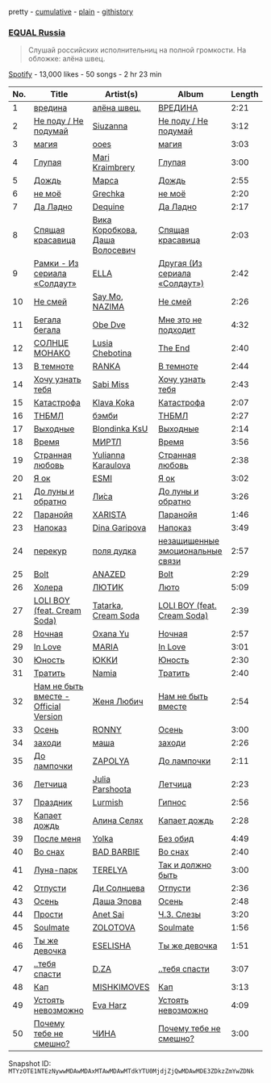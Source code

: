 pretty - [cumulative](/playlists/cumulative/37i9dQZF1DWWgdl6IRdIlO.md) - [plain](/playlists/plain/37i9dQZF1DWWgdl6IRdIlO) - [githistory](https://github.githistory.xyz/mackorone/spotify-playlist-archive/blob/main/playlists/plain/37i9dQZF1DWWgdl6IRdIlO)

### [EQUAL Russia](https://open.spotify.com/playlist/37i9dQZF1DWWgdl6IRdIlO)

> Слушай российских исполнительниц на полной громкости\. На обложке: алёна швец.

[Spotify](https://open.spotify.com/user/spotify) - 13,000 likes - 50 songs - 2 hr 23 min

| No. | Title | Artist(s) | Album | Length |
|---|---|---|---|---|
| 1 | [вредина](https://open.spotify.com/track/7z5d2KNHm2prczVHmSdWBz) | [алёна швец.](https://open.spotify.com/artist/7m9RH1V73dYjGv8RgGP39c) | [ВРЕДИНА](https://open.spotify.com/album/7xLJ1srg7cLX0bB5BKMV5g) | 2:21 |
| 2 | [Не поду / Не подумай](https://open.spotify.com/track/2cbCM0eLA6n7nquthQvEyE) | [Siuzanna](https://open.spotify.com/artist/6Gk9dBiOslC7BfljIWmzj2) | [Не поду / Не подумай](https://open.spotify.com/album/33BNKBRVsW4muPHiEhq93w) | 3:12 |
| 3 | [магия](https://open.spotify.com/track/41dtNH6BYBeE7j1FWE52uo) | [ooes](https://open.spotify.com/artist/0aXi5kveuKNm6t5vGVeUBM) | [магия](https://open.spotify.com/album/30LoezKSH0g5lt5HlEssrg) | 3:03 |
| 4 | [Глупая](https://open.spotify.com/track/6SR3tP1KzWqWaeZP6nspIP) | [Mari Kraimbrery](https://open.spotify.com/artist/52OqFsDacV87Zx7BfXuw2i) | [Глупая](https://open.spotify.com/album/4dR5v5euGqpeiUJcU8qifK) | 3:00 |
| 5 | [Дождь](https://open.spotify.com/track/10prvU8Wp29vbglFMPiEMS) | [Марса](https://open.spotify.com/artist/5soG5WuV8BRVMrQbG7z4Yv) | [Дождь](https://open.spotify.com/album/4Ep96jnldPdEJTH6M3kIHX) | 2:55 |
| 6 | [не моё](https://open.spotify.com/track/4OmwiH0r6Q7RoULV69mwpj) | [Grechka](https://open.spotify.com/artist/61YHPtwv3WNByXbiX8cYFF) | [не моё](https://open.spotify.com/album/58XtEQj2rCwteXhCwlYN8a) | 2:20 |
| 7 | [Да Ладно](https://open.spotify.com/track/3hlTY3bkpAUtwt3KurAYoH) | [Dequine](https://open.spotify.com/artist/4bHmhxuaNNq6TilJX8oCUY) | [Да Ладно](https://open.spotify.com/album/2fES9INwkStqKaUCqAGKu1) | 2:17 |
| 8 | [Спящая красавица](https://open.spotify.com/track/65MlW941xdUSJ3hVEZTnTl) | [Вика Коробкова](https://open.spotify.com/artist/3nbSutCIwgH9nLP3100Wfy), [Даша Волосевич](https://open.spotify.com/artist/5wIlndcnmFNhgAlXrfIxb8) | [Спящая красавица](https://open.spotify.com/album/6TPmPly5f3drHdfOo1ufTq) | 2:03 |
| 9 | [Рамки \- Из сериала «Солдаут»](https://open.spotify.com/track/4NbKY37OkZswUnUFA2ty05) | [ELLA](https://open.spotify.com/artist/3Ppw3oP5nRqYhoGRDvhuUr) | [Другая \(Из сериала «Солдаут»\)](https://open.spotify.com/album/7vDCp8iDtKsR9EH7b9hjS0) | 2:42 |
| 10 | [Не смей](https://open.spotify.com/track/4iH60IirQ1Bw79w83PC1u2) | [Say Mo](https://open.spotify.com/artist/4m0SRqbCQvBLrk4MO0nML4), [NAZIMA](https://open.spotify.com/artist/7o2i4F3yH23usLaKvaSGMG) | [Не смей](https://open.spotify.com/album/1pAymZgL1aPP5NSGyfPFn5) | 2:26 |
| 11 | [Бегала бегала](https://open.spotify.com/track/5tG1E5b5FhmD1nZnqH2mX1) | [Obe Dve](https://open.spotify.com/artist/7pmh8z3Pzz2u68OmucFSZz) | [Мне это не подходит](https://open.spotify.com/album/5Z8TQbHUMa23ln2zGfkdDp) | 4:32 |
| 12 | [СОЛНЦЕ МОНАКО](https://open.spotify.com/track/5YDBHDEIgWkfairCJgGApW) | [Lusia Chebotina](https://open.spotify.com/artist/6HaPN2wOlwvk2sJvJrF0a5) | [The End](https://open.spotify.com/album/2kpQdTViWoif00s7H353ri) | 2:40 |
| 13 | [В темноте](https://open.spotify.com/track/0RcD7wYMtMKibGQOyeB4NM) | [RANKA](https://open.spotify.com/artist/1LlPvdDDDxLuIr1elGHy1Q) | [В темноте](https://open.spotify.com/album/6RBuiY7Mzs4wO45lomsZf1) | 2:44 |
| 14 | [Хочу узнать тебя](https://open.spotify.com/track/51tk8E4YBusSd8xlLhtXj4) | [Sabi Miss](https://open.spotify.com/artist/5wC0YI0WGKnnJyN86L1SdT) | [Хочу узнать тебя](https://open.spotify.com/album/5geO3XTJcsH7M1JOeEUQwX) | 2:43 |
| 15 | [Катастрофа](https://open.spotify.com/track/3mZ7GgA2cA6YW2yhwBl75K) | [Klava Koka](https://open.spotify.com/artist/1I8cwnCuQZfi6C1eZVrRIF) | [Катастрофа](https://open.spotify.com/album/3tsIRxdKmZ888CPUmYEoW5) | 2:07 |
| 16 | [ТНБМЛ](https://open.spotify.com/track/3kzt4ZkO3Q817FNHgNOVx8) | [бэмби](https://open.spotify.com/artist/6Tzw04go6vVPd2G0NMH5x5) | [ТНБМЛ](https://open.spotify.com/album/2D2IbMZ4r1PkCPBt26RHem) | 2:27 |
| 17 | [Выходные](https://open.spotify.com/track/3UMcQrZddxp2yX9WAj1cKH) | [Blondinka KsU](https://open.spotify.com/artist/1g9pzRy0QLdhIXSe4N811p) | [Выходные](https://open.spotify.com/album/4A6bYpgDTQqhBd6pzTqXhR) | 2:14 |
| 18 | [Время](https://open.spotify.com/track/6Dv1zVq3fuF7y6145B2XGg) | [МИРТЛ](https://open.spotify.com/artist/1gLBgIOGnsp0aeIUGYlH4m) | [Время](https://open.spotify.com/album/4HtAt28EsXGsYHqta6yOcg) | 3:56 |
| 19 | [Странная любовь](https://open.spotify.com/track/1cmKV45quEUWxqkBICzDDF) | [Yulianna Karaulova](https://open.spotify.com/artist/09tP2EPNNwU20jaHUgXBG2) | [Странная любовь](https://open.spotify.com/album/0EqzO3Iz4n3YofBaqrzyyi) | 2:38 |
| 20 | [Я ок](https://open.spotify.com/track/5ZrSOP2kjp6QWr7Y7F9pWa) | [ESMI](https://open.spotify.com/artist/2eqkuoWXLUOoAmK2a7CEkX) | [Я ок](https://open.spotify.com/album/5eApa6KoEXGjuJru8W5PEL) | 3:02 |
| 21 | [До луны и обратно](https://open.spotify.com/track/3PPz7AZY4agstqJGHjJRPA) | [Ли́са](https://open.spotify.com/artist/2Drb6zIXJwX1aFfLwaOVyI) | [До луны и обратно](https://open.spotify.com/album/2D3az9e8Pplejwge5hWWSi) | 3:26 |
| 22 | [Паранойя](https://open.spotify.com/track/0XDH6lTEAsgeU2RsFhOQ6K) | [XARISTA](https://open.spotify.com/artist/5yxsMZdRUQtcRNGbQFX4zX) | [Паранойя](https://open.spotify.com/album/0NdpogGHqnzQNbBUZM1bpE) | 1:46 |
| 23 | [Напоказ](https://open.spotify.com/track/5OC0Gi52C5nij3s7HSmlj5) | [Dina Garipova](https://open.spotify.com/artist/6WmDL6HSiWK6PtqbFNhUa2) | [Напоказ](https://open.spotify.com/album/1LT8GH4wVqKf4JqzzmJ5J5) | 3:49 |
| 24 | [перекур](https://open.spotify.com/track/4eNBkmqZHbQE7caLZC2muU) | [поля дудка](https://open.spotify.com/artist/54R8eLOBkvllsNNU48mMyb) | [незащищенные эмоциональные связи](https://open.spotify.com/album/56enkoGwmWf3EmIs5stYld) | 2:57 |
| 25 | [Bolt](https://open.spotify.com/track/4lBTzrOGTq8vxVZYwhYqWQ) | [ANAZED](https://open.spotify.com/artist/3Uk305Q7Tf5kEm1HUtQy5Q) | [Bolt](https://open.spotify.com/album/1FHhCW43VpmlpYbq7XZPAF) | 2:29 |
| 26 | [Холера](https://open.spotify.com/track/5D24rsDsO8OrWxKrkeHLrC) | [ЛЮТИК](https://open.spotify.com/artist/2JCQH5ImyTbyY7YHEgY5DJ) | [Люто](https://open.spotify.com/album/0FAN7dCNKuD4qq1ADM8Fu4) | 5:09 |
| 27 | [LOLI BOY \(feat\. Cream Soda\)](https://open.spotify.com/track/3o7cE8c7YuJuAwfBn6YsIo) | [Tatarka](https://open.spotify.com/artist/6AskOVL13sRjMWnL45lxp0), [Cream Soda](https://open.spotify.com/artist/0QTO0QZDjoyXxRtIgAU4GY) | [LOLI BOY \(feat\. Cream Soda\)](https://open.spotify.com/album/2ynuq97ZQJeaiyAcQQFora) | 2:39 |
| 28 | [Ночная](https://open.spotify.com/track/27UxCJDIM7pGL1F9FdQVJ1) | [Oxana Yu](https://open.spotify.com/artist/2TOSvG4U8NLvCKLB6sjMOY) | [Ночная](https://open.spotify.com/album/6lYXyFqtcwRwk1v0Vo8mlt) | 2:57 |
| 29 | [In Love](https://open.spotify.com/track/6veg8ySLdlsOoqq6OHbpgt) | [MARIA](https://open.spotify.com/artist/3LjF4vRUTiIuYG5ECz4fUv) | [In Love](https://open.spotify.com/album/01z1LfnFL8cyFzkS53OMVt) | 3:01 |
| 30 | [Юность](https://open.spotify.com/track/2mxvkiK4xmJlE64Ygt1aE5) | [ЮККИ](https://open.spotify.com/artist/1s7BFIUdKAo88vzxWvf2ol) | [Юность](https://open.spotify.com/album/5CaDMXFRYZMn4WfpQDMPu3) | 2:30 |
| 31 | [Тратить](https://open.spotify.com/track/45vgbR4YQ6ysgd2sLQKi4k) | [Namia](https://open.spotify.com/artist/4GIrkFILQrTv7NkOhFDdku) | [Тратить](https://open.spotify.com/album/1L1BYMwJ8vZ4fBs2pyWdUz) | 2:40 |
| 32 | [Нам не быть вместе \- Official Version](https://open.spotify.com/track/1oGaFZTsIELkUBi3UOOZUj) | [Женя Любич](https://open.spotify.com/artist/39t0Gw2YHcOu6GdEw4V7SA) | [Нам не быть вместе](https://open.spotify.com/album/0eG6Y7XNcScwVYspPrmjdb) | 2:54 |
| 33 | [Осень](https://open.spotify.com/track/6w7xAvDtRjjU68DR0QB18r) | [RONNY](https://open.spotify.com/artist/749WA0gkeFs3JoSReWPDbD) | [Осень](https://open.spotify.com/album/0CciYDQMI9KJcFPymmLDbq) | 3:00 |
| 34 | [заходи](https://open.spotify.com/track/2h4a9su5z1zqCYZvdgyzVN) | [маша](https://open.spotify.com/artist/19ziKnXx25rNNlc8JthZH9) | [заходи](https://open.spotify.com/album/1AGNjJX6uxx2ZhIghgvK4K) | 2:26 |
| 35 | [До лампочки](https://open.spotify.com/track/2cA92ie13fQKxiaYzhsygd) | [ZAPOLYA](https://open.spotify.com/artist/55zK8WpUcGbdvtU7Apjeb7) | [До лампочки](https://open.spotify.com/album/3MiXUjvT0S7ZDifyDFUBeD) | 2:11 |
| 36 | [Летчица](https://open.spotify.com/track/4u1aioysQCEnFMrOtXXJPc) | [Julia Parshoota](https://open.spotify.com/artist/0xNjXe7jad9rgX5KxCbuFD) | [Летчица](https://open.spotify.com/album/6OIREkTWqMW1pAFAD5A40e) | 2:23 |
| 37 | [Праздник](https://open.spotify.com/track/5bklxZ0jZNVYL5wqWHz6jg) | [Lurmish](https://open.spotify.com/artist/2auT011jEBV2viu2oRTmGh) | [Гипнос](https://open.spotify.com/album/7utFWwwaStXWB7QEJt8a4N) | 2:56 |
| 38 | [Капает дождь](https://open.spotify.com/track/03o1YLy6lNfuCo2iRwKyXp) | [Алина Селях](https://open.spotify.com/artist/5hm9Fq9Cxu0G5CPaZuHDuw) | [Капает дождь](https://open.spotify.com/album/7hv4kEgSXyRFsxrorQ4E9H) | 2:28 |
| 39 | [После меня](https://open.spotify.com/track/6pndaBpBkupH2qYKRynlDs) | [Yolka](https://open.spotify.com/artist/1PAvmfu0TKYSVVWGl3uJNC) | [Без обид](https://open.spotify.com/album/0gEYrRgTjaNiwriPRDH2ND) | 4:49 |
| 40 | [Во снах](https://open.spotify.com/track/2LCWIqC3CoFL0yQaF6v2V1) | [BAD BARBIE](https://open.spotify.com/artist/51hGV9D7k523NCm5l6vhJh) | [Во снах](https://open.spotify.com/album/2HLMtxJpDPX5nUVEgaXFZE) | 2:40 |
| 41 | [Луна\-парк](https://open.spotify.com/track/60e5HZldTqbGHvCAgQlarL) | [TERELYA](https://open.spotify.com/artist/5X2730bIYYd1ZzO4q2doAq) | [Так и должно быть](https://open.spotify.com/album/3gXOUhu4snELDuHRMdoxYv) | 3:00 |
| 42 | [Отпусти](https://open.spotify.com/track/4OCQQFWWHxn0GTCEOIGQPf) | [Ди Солнцева](https://open.spotify.com/artist/2MRX991He6xtfZdy50V2J7) | [Отпусти](https://open.spotify.com/album/15IoHqmm73vT5B9xiT6cv9) | 2:36 |
| 43 | [Осень](https://open.spotify.com/track/5MBpbx1kbZozkvBydokj93) | [Даша Эпова](https://open.spotify.com/artist/3r9aSKllcEg72U1Ez5bxdL) | [Осень](https://open.spotify.com/album/3aqOYaawkjgVi5sRmAsv9c) | 2:48 |
| 44 | [Прости](https://open.spotify.com/track/63MUnGn7dQWMEdUYv7KNUp) | [Anet Sai](https://open.spotify.com/artist/36zuRyk8TRIW3TX6ocDcZU) | [Ч.3\. Слезы](https://open.spotify.com/album/4sS8DuXgeJTK4iMPh0gkfC) | 3:20 |
| 45 | [Soulmate](https://open.spotify.com/track/0Pkf9gwNCW6ShxOnVLacDr) | [ZOLOTOVA](https://open.spotify.com/artist/49BvamFTTLjX1Yt1L2dUAQ) | [Soulmate](https://open.spotify.com/album/33Uk0FnJVeeyZ47f57wai3) | 1:56 |
| 46 | [Ты же девочка](https://open.spotify.com/track/3Ak0lDpjHiEYMNnlZw3cBt) | [ESELISHA](https://open.spotify.com/artist/5bNRVyulb3jLRbGj5zfRHE) | [Ты же девочка](https://open.spotify.com/album/24Nbz1LQfcB6kkCepu0bTy) | 1:51 |
| 47 | [..тебя спасти](https://open.spotify.com/track/2BwqsElnkAgstBLQeWcR1o) | [D.ZA](https://open.spotify.com/artist/0YpnpFmgUF4QVaJxnroM4t) | [..тебя спасти](https://open.spotify.com/album/3UzQXDkU1VSilYb7UqVnRU) | 3:07 |
| 48 | [Кап](https://open.spotify.com/track/1OIYvENTtkBN4jAzyfgQNO) | [MISHKIMOVES](https://open.spotify.com/artist/3tPi8PgEaRRBE1KImqZJXY) | [Кап](https://open.spotify.com/album/08uHe1ruz7ZTWMOhUfddo8) | 3:13 |
| 49 | [Устоять невозможно](https://open.spotify.com/track/4Q57INbgv5cBaFTMizBkiC) | [Eva Harz](https://open.spotify.com/artist/4wr8cLUKY2m9h32LKaSHZg) | [Устоять невозможно](https://open.spotify.com/album/0WlTOEAX9eAoSRUtP357FB) | 4:09 |
| 50 | [Почему тебе не смешно?](https://open.spotify.com/track/7FXddBAPBra9ECpxEg86kZ) | [ЧИНА](https://open.spotify.com/artist/3yXSrv2VrjF2qB8sVYIbNw) | [Почему тебе не смешно?](https://open.spotify.com/album/6lqJxwQxzAzSycC2BcVbOi) | 3:00 |

Snapshot ID: `MTYzOTE1NTEzNywwMDAwMDAxMTAwMDAwMTdkYTU0MjdjZjQwMDAwMDE3ZDkzZmYwZDNk`